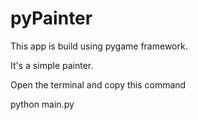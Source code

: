 # pyPainter
This app is build using pygame framework. 

It's a simple painter.

Open the terminal and copy this command

python main.py
